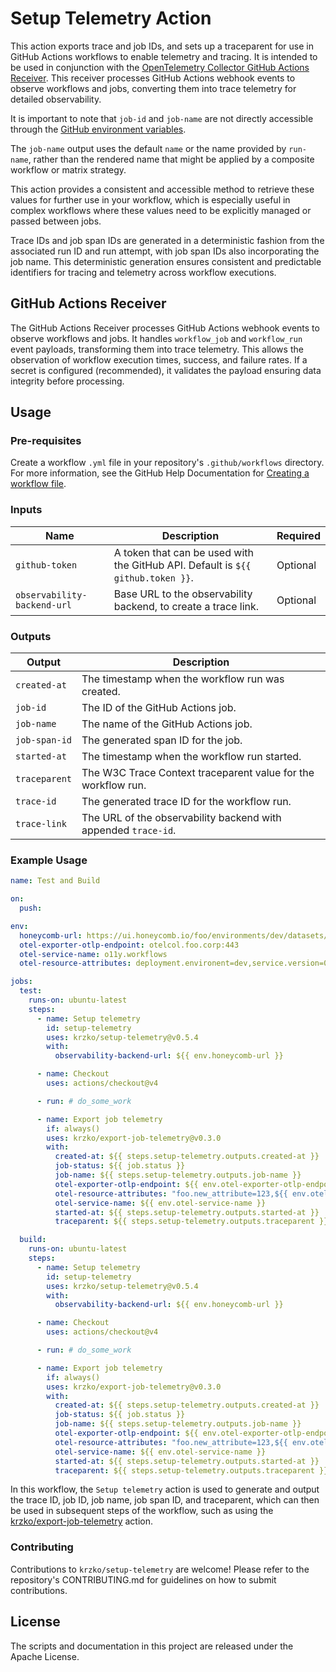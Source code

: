 # Setup Telemetry Action

This action exports trace and job IDs, and sets up a traceparent for use in GitHub Actions workflows to enable telemetry and tracing. It is intended to be used in conjunction with the [OpenTelemetry Collector GitHub Actions Receiver](https://github.com/open-telemetry/opentelemetry-collector-contrib/issues/27460). This receiver processes GitHub Actions webhook events to observe workflows and jobs, converting them into trace telemetry for detailed observability.

It is important to note that `job-id` and `job-name` are not directly accessible through the [GitHub environment variables](https://docs.github.com/en/actions/learn-github-actions/variables).

The `job-name` output uses the default `name` or the name provided by `run-name`, rather than the rendered name that might be applied by a composite workflow or matrix strategy.

This action provides a consistent and accessible method to retrieve these values for further use in your workflow, which is especially useful in complex workflows where these values need to be explicitly managed or passed between jobs.

Trace IDs and job span IDs are generated in a deterministic fashion from the associated run ID and run attempt, with job span IDs also incorporating the job name. This deterministic generation ensures consistent and predictable identifiers for tracing and telemetry across workflow executions.

## GitHub Actions Receiver

The GitHub Actions Receiver processes GitHub Actions webhook events to observe workflows and jobs. It handles `workflow_job` and `workflow_run` event payloads, transforming them into trace telemetry. This allows the observation of workflow execution times, success, and failure rates. If a secret is configured (recommended), it validates the payload ensuring data integrity before processing.

## Usage

### Pre-requisites

Create a workflow `.yml` file in your repository's `.github/workflows` directory. For more information, see the GitHub Help Documentation for [Creating a workflow file](https://help.github.com/en/articles/configuring-a-workflow#creating-a-workflow-file).

### Inputs

| Name                      | Description                                                         | Required |
|----------------------------|---------------------------------------------------------------------|----------|
| `github-token`             | A token that can be used with the GitHub API. Default is `${{ github.token }}`. | Optional |
| `observability-backend-url`| Base URL to the observability backend, to create a trace link.     | Optional |

### Outputs

| Output          | Description                                                       |
|-----------------|-------------------------------------------------------------------|
| `created-at`    | The timestamp when the workflow run was created.                  |
| `job-id`        | The ID of the GitHub Actions job.                                |
| `job-name`      | The name of the GitHub Actions job.                              |
| `job-span-id`   | The generated span ID for the job.                               |
| `started-at`    | The timestamp when the workflow run started.                     |
| `traceparent`   | The W3C Trace Context traceparent value for the workflow run.    |
| `trace-id`      | The generated trace ID for the workflow run.                     |
| `trace-link`    | The URL of the observability backend with appended `trace-id`.   |

### Example Usage

```yaml
name: Test and Build

on:
  push:

env:
  honeycomb-url: https://ui.honeycomb.io/foo/environments/dev/datasets/github.com.foo/trace?trace_id=
  otel-exporter-otlp-endpoint: otelcol.foo.corp:443
  otel-service-name: o11y.workflows
  otel-resource-attributes: deployment.environent=dev,service.version=0.1.0

jobs:
  test:
    runs-on: ubuntu-latest
    steps:
      - name: Setup telemetry
        id: setup-telemetry
        uses: krzko/setup-telemetry@v0.5.4
        with:
          observability-backend-url: ${{ env.honeycomb-url }}

      - name: Checkout
        uses: actions/checkout@v4

      - run: # do_some_work

      - name: Export job telemetry
        if: always()
        uses: krzko/export-job-telemetry@v0.3.0
        with:
          created-at: ${{ steps.setup-telemetry.outputs.created-at }}
          job-status: ${{ job.status }}
          job-name: ${{ steps.setup-telemetry.outputs.job-name }}
          otel-exporter-otlp-endpoint: ${{ env.otel-exporter-otlp-endpoint }}
          otel-resource-attributes: "foo.new_attribute=123,${{ env.otel-resource-attributes }}"
          otel-service-name: ${{ env.otel-service-name }}
          started-at: ${{ steps.setup-telemetry.outputs.started-at }}
          traceparent: ${{ steps.setup-telemetry.outputs.traceparent }}

  build:
    runs-on: ubuntu-latest
    steps:
      - name: Setup telemetry
        id: setup-telemetry
        uses: krzko/setup-telemetry@v0.5.4
        with:
          observability-backend-url: ${{ env.honeycomb-url }}

      - name: Checkout
        uses: actions/checkout@v4

      - run: # do_some_work

      - name: Export job telemetry
        if: always()
        uses: krzko/export-job-telemetry@v0.3.0
        with:
          created-at: ${{ steps.setup-telemetry.outputs.created-at }}
          job-status: ${{ job.status }}
          job-name: ${{ steps.setup-telemetry.outputs.job-name }}
          otel-exporter-otlp-endpoint: ${{ env.otel-exporter-otlp-endpoint }}
          otel-resource-attributes: "foo.new_attribute=123,${{ env.otel-resource-attributes }}"
          otel-service-name: ${{ env.otel-service-name }}
          started-at: ${{ steps.setup-telemetry.outputs.started-at }}
          traceparent: ${{ steps.setup-telemetry.outputs.traceparent }}
```

In this workflow, the `Setup telemetry` action is used to generate and output the trace ID, job ID, job name, job span ID, and traceparent, which can then be used in subsequent steps of the workflow, such as using the [krzko/export-job-telemetry](https://github.com/krzko/export-job-telemetry) action.

### Contributing

Contributions to `krzko/setup-telemetry` are welcome! Please refer to the repository's CONTRIBUTING.md for guidelines on how to submit contributions.

## License

The scripts and documentation in this project are released under the Apache License.
